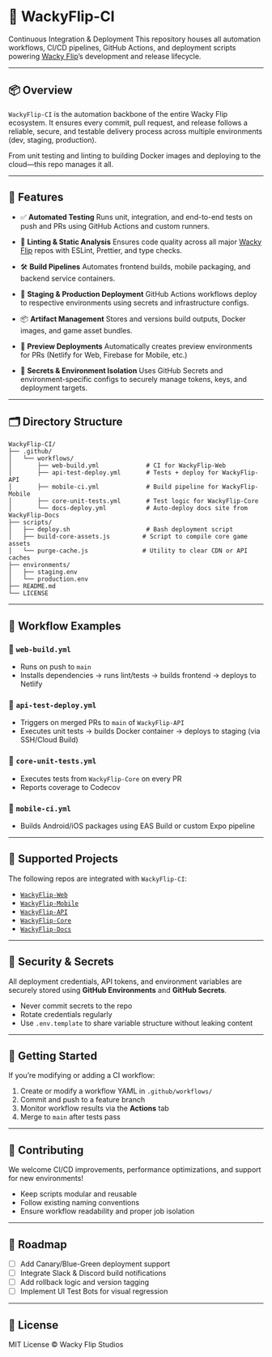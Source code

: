 # 🚀 WackyFlip-CI

Continuous Integration & Deployment
This repository houses all automation workflows, CI/CD pipelines, GitHub Actions, and deployment scripts powering [Wacky Flip](https://wackyflip.com)’s development and release lifecycle.

---

## 📦 Overview

`WackyFlip-CI` is the automation backbone of the entire Wacky Flip ecosystem. It ensures every commit, pull request, and release follows a reliable, secure, and testable delivery process across multiple environments (dev, staging, production).

From unit testing and linting to building Docker images and deploying to the cloud—this repo manages it all.

---

## 🧰 Features

* ✅ **Automated Testing**
  Runs unit, integration, and end-to-end tests on push and PRs using GitHub Actions and custom runners.

* 🧪 **Linting & Static Analysis**
  Ensures code quality across all major [Wacky Flip](https://wackyflip.com) repos with ESLint, Prettier, and type checks.

* 🛠️ **Build Pipelines**
  Automates frontend builds, mobile packaging, and backend service containers.

* 🚢 **Staging & Production Deployment**
  GitHub Actions workflows deploy to respective environments using secrets and infrastructure configs.

* 📦 **Artifact Management**
  Stores and versions build outputs, Docker images, and game asset bundles.

* 🧼 **Preview Deployments**
  Automatically creates preview environments for PRs (Netlify for Web, Firebase for Mobile, etc.)

* 🔐 **Secrets & Environment Isolation**
  Uses GitHub Secrets and environment-specific configs to securely manage tokens, keys, and deployment targets.

---

## 🗂️ Directory Structure

```
WackyFlip-CI/
├── .github/
│   └── workflows/
│       ├── web-build.yml             # CI for WackyFlip-Web
│       ├── api-test-deploy.yml       # Tests + deploy for WackyFlip-API
│       ├── mobile-ci.yml             # Build pipeline for WackyFlip-Mobile
│       ├── core-unit-tests.yml       # Test logic for WackyFlip-Core
│       └── docs-deploy.yml           # Auto-deploy docs site from WackyFlip-Docs
├── scripts/
│   ├── deploy.sh                     # Bash deployment script
│   ├── build-core-assets.js         # Script to compile core game assets
│   └── purge-cache.js               # Utility to clear CDN or API caches
├── environments/
│   ├── staging.env
│   └── production.env
├── README.md
└── LICENSE
```

---

## 🔄 Workflow Examples

### 🔹 `web-build.yml`

* Runs on push to `main`
* Installs dependencies → runs lint/tests → builds frontend → deploys to Netlify

### 🔹 `api-test-deploy.yml`

* Triggers on merged PRs to `main` of `WackyFlip-API`
* Executes unit tests → builds Docker container → deploys to staging (via SSH/Cloud Build)

### 🔹 `core-unit-tests.yml`

* Executes tests from `WackyFlip-Core` on every PR
* Reports coverage to Codecov

### 🔹 `mobile-ci.yml`

* Builds Android/iOS packages using EAS Build or custom Expo pipeline

---

## 🧪 Supported Projects

The following repos are integrated with `WackyFlip-CI`:

* [`WackyFlip-Web`](https://github.com/wackyflipgame/WackyFlip-Web)
* [`WackyFlip-Mobile`](https://github.com/wackyflipgame/WackyFlip-Mobile)
* [`WackyFlip-API`](https://github.com/wackyflipgame/WackyFlip-API)
* [`WackyFlip-Core`](https://github.com/wackyflipgame/WackyFlip-Core)
* [`WackyFlip-Docs`](https://github.com/wackyflipgame/WackyFlip-Docs)

---

## 🔐 Security & Secrets

All deployment credentials, API tokens, and environment variables are securely stored using **GitHub Environments** and **GitHub Secrets**.

* Never commit secrets to the repo
* Rotate credentials regularly
* Use `.env.template` to share variable structure without leaking content

---

## 📖 Getting Started

If you’re modifying or adding a CI workflow:

1. Create or modify a workflow YAML in `.github/workflows/`
2. Commit and push to a feature branch
3. Monitor workflow results via the **Actions** tab
4. Merge to `main` after tests pass

---

## 👷 Contributing

We welcome CI/CD improvements, performance optimizations, and support for new environments!

* Keep scripts modular and reusable
* Follow existing naming conventions
* Ensure workflow readability and proper job isolation

---

## 🧭 Roadmap

* [ ] Add Canary/Blue-Green deployment support
* [ ] Integrate Slack & Discord build notifications
* [ ] Add rollback logic and version tagging
* [ ] Implement UI Test Bots for visual regression

---

## 🧾 License

MIT License © Wacky Flip Studios
